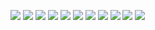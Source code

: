 ![](doc/01.png)
![](doc/02.png)
![](doc/03.png)
![](doc/04.png)
![](doc/05.png)
![](doc/06.png)
![](doc/07.png)
![](doc/08.png)
![](doc/09.png)
![](doc/10.png)
![](doc/11.png)